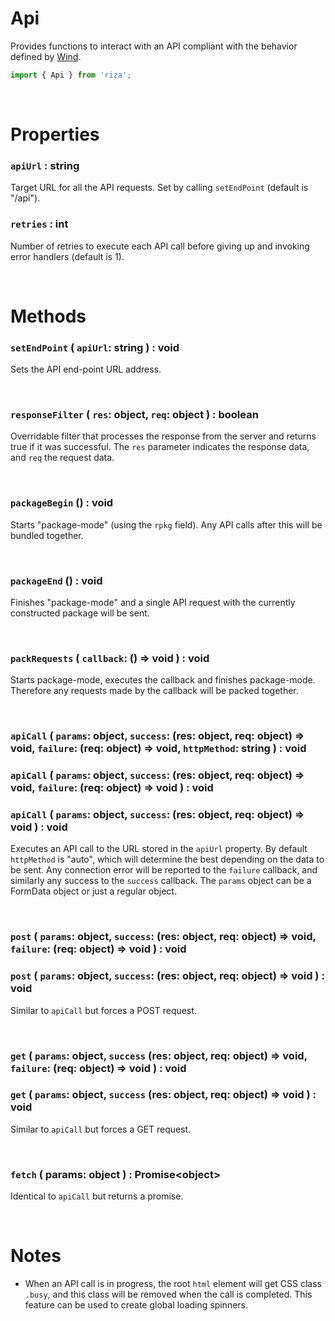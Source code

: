 # Api

Provides functions to interact with an API compliant with the behavior defined by [Wind](https://github.com/rsthn/rose-core/blob/master/Wind.md).

```js
import { Api } from 'riza';
```

<br/>

# Properties

### `apiUrl` : string
Target URL for all the API requests. Set by calling `setEndPoint` (default is "/api").

### `retries` : int
Number of retries to execute each API call before giving up and invoking error handlers (default is 1).

<br/>

# Methods

### `setEndPoint` ( `apiUrl`: string ) : void
Sets the API end-point URL address.

<br/>

### `responseFilter` ( `res`: object, `req`: object ) : boolean
Overridable filter that processes the response from the server and returns true if it was successful. The `res` parameter indicates the response data, and `req` the request data.

<br/>

### `packageBegin` () : void
Starts "package-mode" (using the `rpkg` field). Any API calls after this will be bundled together.

<br/>

### `packageEnd` () : void
Finishes "package-mode" and a single API request with the currently constructed package will be sent.

<br/>

### `packRequests` ( `callback`: () => void ) : void
Starts package-mode, executes the callback and finishes package-mode. Therefore any requests made by the callback will be packed together.

<br/>

### `apiCall` ( `params`: object, `success`: (res: object, req: object) => void, `failure`: (req: object) => void, `httpMethod`: string ) : void
### `apiCall` ( `params`: object, `success`: (res: object, req: object) => void, `failure`: (req: object) => void ) : void
### `apiCall` ( `params`: object, `success`: (res: object, req: object) => void ) : void
Executes an API call to the URL stored in the `apiUrl` property. By default `httpMethod` is "auto", which will determine the best depending on the data to be sent. Any connection error will be reported to the `failure` callback, and similarly any success to the `success` callback. The `params` object can be a FormData object or just a regular object.

<br/>

### `post` ( `params`: object, `success`: (res: object, req: object) => void, `failure`: (req: object) => void ) : void
### `post` ( `params`: object, `success`: (res: object, req: object) => void ) : void
Similar to `apiCall` but forces a POST request.

<br/>

### `get` ( `params`: object, `success` (res: object, req: object) => void, `failure`: (req: object) => void ) : void
### `get` ( `params`: object, `success` (res: object, req: object) => void ) : void
Similar to `apiCall` but forces a GET request.

<br/>

### `fetch` ( params: object ) : Promise\<object>
Identical to `apiCall` but returns a promise.

<br/>

# Notes

- When an API call is in progress, the root `html` element will get CSS class `.busy`, and this class will be removed when the call is completed. This feature can be used to create global loading spinners.
